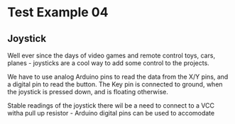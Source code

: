 # Test Example 04
## Joystick

Well ever since the days of video games and remote control toys, cars, planes - joysticks are a cool way to add some control to the projects.  

We have to use analog Arduino pins to read the data from the X/Y pins, and a digital pin to read the button. The Key pin is connected to ground, when the joystick is pressed down, and is floating otherwise. 

Stable readings of the joystick there wil be a need to connect to a VCC witha  pull up resistor - Arduino digital pins can be used to accomodate 

